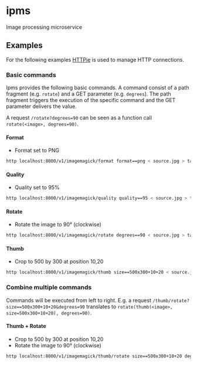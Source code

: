 # ipms
Image processing microservice

## Examples

For the following examples [HTTPie](https://httpie.org/) is used to manage HTTP connections.

### Basic commands

Ipms provides the following basic commands. A command consist of a path fragment (e.g. `rotate`) and a GET parameter (e.g. `degrees`). The path fragment triggers the execution of the specific command and the GET parameter delivers the value. 

A request `/rotate?degrees=90` can be seen as a function call `rotate(<image>, degrees=90)`.

#### Format

* Format set to PNG

```bash
http localhost:8000/v1/imagemagick/format format==png < source.jpg > target.png
```

#### Quality

* Quality set to 95%

```bash
http localhost:8000/v1/imagemagick/quality quality==95 < source.jpg > target.jpg
```

#### Rotate

* Rotate the image to 90° (clockwise)

```bash
http localhost:8000/v1/imagemagick/rotate degrees==90 < source.jpg > target.jpg
```

#### Thumb

* Crop to 500 by 300 at position 10,20

```bash
http localhost:8000/v1/imagemagick/thumb size==500x300+10+20 < source.jpg > target.jpg
```

### Combine multiple commands

Commands will be executed from left to right. E.g. a request `/thumb/rotate?size==500x300+10+20&degrees=90` translates to `rotate(thumb(<image>, size=500x300+10+20), degrees=90)`.

#### Thumb + Rotate

* Crop to 500 by 300 at position 10,20
* Rotate the image to 90° (clockwise)

```bash
http localhost:8000/v1/imagemagick/thumb/rotate size==500x300+10+20 degrees==90 < source.jpg > target.jpg
```
